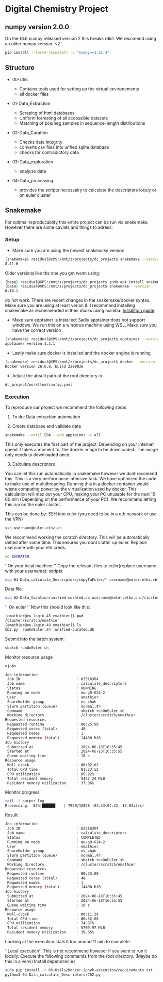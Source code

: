 # Digital Chemistry Project
## numpy version 2.0.0
On the 16.6 numpy released version 2 this breaks rdkit. We recomend using an older numpy version. <2

```bash
pip install --force-reinstall -v "numpy==1.26.4"
```
## Structure

* 00-Utils
    * Contains tools used for setting up the virtual environements
    * all docker files

* 01-Data_Extraction
    * Scraping of html databases
    * Uniform formating of all accessible datasets
    * Matching of pos/neg samples in sequence-length distributions

* 02-Data_Curation
    * Checks data integrity
    * converts csv files into unfied sqlite database
    * checks for contradictory data

* 03-Data_exploration
    * analyize data

* 04-Data_processing
    * provides the scripts necessairy to calculate the descriptors localy or on euler cluster

## Snakemake
For optimal reproducablity this entire project can be run via snakemake. However there are some caviats and things to adress:

### Setup
* Make sure you are using the newest snakemake version:

```bash
(snakemake) residual@XPS:/mnt/z/projects/dc_project$ snakemake --version
8.11.6
```
Older versions like the one you get wenn using:
```bash
(base) residual@XPS:/mnt/z/projects/dc_project$ sudo apt install snakemake
(base) residual@XPS:/mnt/z/projects/dc_project$ snakemake --version
6.15.1
```
do not work. There are recent changes in the snakemake/docker syntax. Make sure you are using at least verion 8. I recommend installing snakemake as recommended in their docks using mamba: [Installtion guide](https://snakemake.readthedocs.io/en/stable/getting_started/installation.html) 

* Make sure apptainer is installed:
Sadly apptainer does not support windows. We run this on a windows machine using WSL. Make sure you have the correct version

```bash
(snakemake) residual@XPS:/mnt/z/projects/dc_project$ apptainer --version
apptainer version 1.3.1
```

* Lastly make sure docker is installed and the docker engine is running.
```bash
(snakemake) residual@XPS:/mnt/z/projects/dc_project$ docker --version
Docker version 26.0.0, build 2ae903e
```

* Adjust the absult path of the root directory in 

```path
dc_project/workflow/config.yaml
```
### Execution

To reproduce our project we recommend the following steps:

1. To do: Data extraction automation

2. Create database and validate data

```bash
snakemake --until EDA --sdm apptainer -c all
```

This only executes the first part of the project. Depending on your internet speed it takes a moment for the docker image to be downloaded. The image only needs to downloaded once.

3. Calculate descriptors

You can let this run automatically in snakemake however we dont recomend this. This is a very performance intensive task. We have optimized the code to make use of multithreading. Running this in a docker container would waste computing power by the virtualization used by docker. This calculation will max out your CPU, making your PC unusable for the next 15-60 min (Depending on the performance of your PC). We recommend letting this run on the euler cluster. 

This can be done by:
SSH into euler (you need to be in a eth network or use the VPN)
```bash
ssh username@euler.ethz.ch
```

We recommend working the scratch directory. This will be automatically delted after some time. This ensures you dont clutter up euler. Replace username with your eth creds.

```bash
cd $SCRATCH
```
''On your local machine:''
Copy the relevant files to euler(replace username with your username):
scripts:
```bash
scp 04-Data_calculate_Descriptors/copyToEuler/* username@euler.ethz.ch:/cluster/scratch/username/
```
Data file:
```bash
scp 02-Data_Curation/unified-curated.db username@euler.ethz.ch:/cluster/scratch/username/
```

'' On euler ''
Now this should look like this:
```bash
[emathier@eu-login-48 emathier]$ pwd
/cluster/scratch/emathier
[emathier@eu-login-48 emathier]$ ls
CD2.py  runOnEuler.sh  unified-curated.db
```

Submit into the batch system:
```bash
sbatch runOnEuler.sh
```

Monitor resource usage
```bash
mjobs

Job information
 Job ID                          : 62516304
 Job name                        : calculate_descriptors
 Status                          : RUNNING
 Running on node                 : eu-g9-024-2
 User                            : emathier
 Shareholder group               : es_chab
 Slurm partition (queue)         : normal.4h
 Command                         : sbatch runOnEuler.sh
 Working directory               : /cluster/scratch/emathier
Requested resources
 Requested runtime               : 00:25:00
 Requested cores (total)         : 48
 Requested nodes                 : 1
 Requested memory (total)        : 14400 MiB
Job history
 Submitted at                    : 2024-06-18T16:35:45
 Started at                      : 2024-06-18T16:35:55
 Queue waiting time              : 10 s
Resource usage
 Wall-clock                      : 00:02:02
 Total CPU time                  : 01:23:52
 CPU utilization                 : 85.92%
 Total resident memory           : 5452.34 MiB
 Resident memory utilization     : 37.86%
```

Monitor progress:
```bash
tail -f output.log
Processing:  62%|██████▏   | 7969/12828 [04:33<04:32, 17.84it/s]
```

Result:
```bash
Job information
 Job ID                          : 62516304
 Job name                        : calculate_descriptors
 Status                          : COMPLETED
 Running on node                 : eu-g9-024-2
 User                            : emathier
 Shareholder group               : es_chab
 Slurm partition (queue)         : normal.4h
 Command                         : sbatch runOnEuler.sh
 Working directory               : /cluster/scratch/emathier
Requested resources
 Requested runtime               : 00:25:00
 Requested cores (total)         : 48
 Requested nodes                 : 1
 Requested memory (total)        : 14400 MiB
Job history
 Submitted at                    : 2024-06-18T16:35:45
 Started at                      : 2024-06-18T16:35:55
 Queue waiting time              : 10 s
Resource usage
 Wall-clock                      : 00:11:28
 Total CPU time                  : 06:52:08
 CPU utilization                 : 74.87%
 Total resident memory           : 5709.97 MiB
 Resident memory utilization     : 39.65%
```
Looking at the execution stats it too around 11 min to complete. 

''Local execution''
This is not recommend however if you want to run it locally: Execute the following commands from the root directory. (Maybe do this in a venv)
Install dependencies
 ```bash
sudo pip install -r 00-Utils/Docker-ipnyb-execution/requirements.txt
python3 04-Data_calculate_Descriptors/CD2.py
 ```
